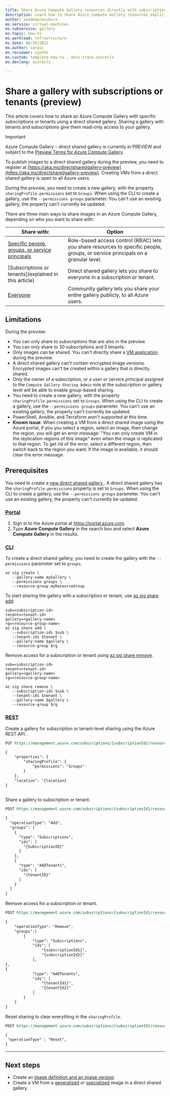 ```yaml
---
title: Share Azure Compute Gallery resources directly with subscriptions and tenants
description: Learn how to share Azure Compute Gallery resources explicitly with subscriptions and tenants.
author: sandeepraichura
ms.service: virtual-machines
ms.subservice: gallery
ms.topic: how-to
ms.workload: infrastructure
ms.date: 06/20/2022
ms.author: saraic
ms.reviewer: cynthn
ms.custom: template-how-to , devx-track-azurecli 
ms.devlang: azurecli

---
```


# Share a gallery with subscriptions or tenants (preview)

This article covers how to share an Azure Compute Gallery with specific subscriptions or tenants using a direct shared gallery. Sharing a gallery with tenants and subscriptions give them read-only access to your gallery.


> [!IMPORTANT]
> Azure Compute Gallery – direct shared gallery is currently in PREVIEW and subject to the [Preview Terms for Azure Compute Gallery](https://azure.microsoft.com/support/legal/preview-supplemental-terms/).
>
> To publish images to a direct shared gallery during the preview, you need to register at [https://aka.ms/directsharedgallery-preview](https://aka.ms/directsharedgallery-preview). Creating VMs from a direct shared gallery is open to all Azure users.
>
> During the preview, you need to create a new gallery, with the property `sharingProfile.permissions` set to `Groups`. When using the CLI to create a gallery, use the `--permissions groups` parameter. You can't use an existing gallery, the property can't currently be updated.



There are three main ways to share images in an Azure Compute Gallery, depending on who you want to share with:

| Share with\: | Option |
|----|----|
| [Specific people, groups, or service principals](./share-gallery.md) | Role-based access control (RBAC) lets you share resources to specific people, groups, or service principals on a granular level. |
| [Subscriptions or tenants](explained in this article) | Direct shared gallery lets you share to everyone in a subscription or tenant. |
| [Everyone](./share-gallery-community.md) | Community gallery lets you share your entire gallery publicly, to all Azure users. |


## Limitations

During the preview:
- You can only share to subscriptions that are also in the preview.
- You can only share to 30 subscriptions and 5 tenants.
- Only images can be shared. You can't directly share a [VM application](vm-applications.md) during the preview.
- A direct shared gallery can't contain encrypted image versions. Encrypted images can't be created within a gallery that is directly shared.
- Only the owner of a subscription, or a user or service principal assigned to the `Compute Gallery Sharing Admin` role at the subscription or gallery level will be able to enable group-based sharing.
- You need to create a new gallery,  with the property `sharingProfile.permissions` set to `Groups`. When using the CLI to create a gallery, use the `--permissions groups` parameter. You can't use an existing gallery, the property can't currently be updated.
- PowerShell, Ansible, and Terraform aren't supported at this time.
- **Known issue**: When creating a VM from a direct shared image using the Azure portal, if you you select a region, select an image, then change the region, you will get an error message: "You can only create VM in the replication regions of this image" even when the image is replicated to that region. To get rid of the error, select a different region, then switch back to the region you want. If the image is available, it should clear the error message.

## Prerequisites

You need to create a [new direct shared gallery ](./create-gallery.md#create-a-direct-shared-gallery). A direct shared gallery has the `sharingProfile.permissions` property is set to `Groups`. When using the CLI to create a gallery, use the `--permissions groups` parameter. You can't use an existing gallery, the property can't currently be updated.
### [Portal](#tab/portaldirect)

1. Sign in to the Azure portal at https://portal.azure.com.
1. Type **Azure Compute Gallery** in the search box and select **Azure Compute Gallery** in the results.


### [CLI](#tab/clidirect)

To create a direct shared gallery, you need to create the gallery with the `--permissions` parameter set to `groups`.

```azurecli-interactive
az sig create \
   --gallery-name myGallery \
   --permissions groups \
   --resource-group myResourceGroup  
```
 

To start sharing the gallery with a subscription or tenant, use [az sig share add](/cli/azure/sig#az-sig-share-add) 

```azurecli-interactive
sub=<subscription-id>
tenant=<tenant-id>
gallery=<gallery-name>
rg=<resource-group-name>
az sig share add \
   --subscription-ids $sub \
   --tenant-ids $tenant \
   --gallery-name $gallery \
   --resource-group $rg
```
 

Remove access for a subscription or tenant using [az sig share remove](/cli/azure/sig#az-sig-share-remove).

```azurecli-interactive
sub=<subscription-id>
tenant=<tenant-id>
gallery=<gallery-name>
rg=<resource-group-name>

az sig share remove \
   --subscription-ids $sub \
   --tenant-ids $tenant \
   --gallery-name $gallery \
   --resource-group $rg
```
 


 
### [REST](#tab/restdirect)

Create a gallery for subscription or tenant-level sharing using the Azure REST API.

```rest
PUT https://management.azure.com/subscriptions/{subscriptionId}/resourceGroups/{rgName}/providers/Microsoft.Compute/galleries/{gallery-name}?api-version=2020-09-30

{
	"properties": {
		"sharingProfile": {
			"permissions": "Groups"
		}
	},
	"location": "{location}
}
 
```


Share a gallery to subscription or tenant.


```rest
POST https://management.azure.com/subscriptions/{subscriptionId}/resourceGroups/{rgName}/providers/Microsoft.Compute/galleries/{galleryName}/share?api-version=2020-09-30

{
  "operationType": "Add",
  "groups": [
    {
      "type": "Subscriptions",
      "ids": [
        "{SubscriptionID}"
      ]
    },
    {
      "type": "AADTenants",
      "ids": [
        "{tenantID}"
      ]
    }
  ]
}

```
 

Remove access for a subscription or tenant.

```rest
POST https://management.azure.com/subscriptions/{subscriptionId}/resourceGroups/{rgName}/providers/Microsoft.Compute/galleries/{galleryName}/share?api-version=2020-09-30

{
	"operationType": "Remove",
	"groups":[ 
		{
			"type": "Subscriptions",
			"ids": [
				"{subscriptionId1}",
				"{subscriptionId2}"
			],
},
{
			"type": "AADTenants",
			"ids": [
				"{tenantId1}",
				"{tenantId2}"
			]
		}
	]
}

```


Reset sharing to clear everything in the `sharingProfile`.

```rest
POST https://management.azure.com/subscriptions/{subscriptionId}/resourceGroups/{rgName}/providers/Microsoft.Compute/galleries/{galleryName}/share?api-version=2020-09-30 

{ 
 "operationType" : "Reset", 
} 
```

---


## Next steps
- Create an [image definition and an image version](image-version.md).
- Create a VM from a [generalized](vm-generalized-image-version.md#create-a-vm-from-a-community-gallery-image) or [specialized](vm-specialized-image-version.md#create-a-vm-from-a-community-gallery-image) image in a direct shared gallery.
